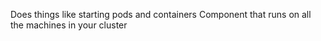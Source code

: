 Does things like starting pods and containers
Component that runs on all the machines in your cluster
